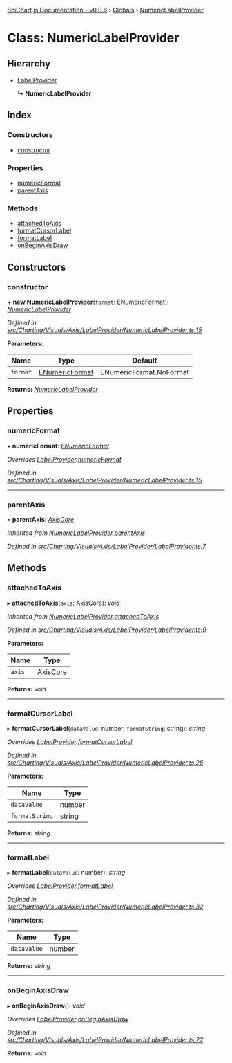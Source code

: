 [SciChart.js Documentation - v0.0.6](../README.md) › [Globals](../globals.md) › [NumericLabelProvider](numericlabelprovider.md)

# Class: NumericLabelProvider

## Hierarchy

* [LabelProvider](labelprovider.md)

  ↳ **NumericLabelProvider**

## Index

### Constructors

* [constructor](numericlabelprovider.md#constructor)

### Properties

* [numericFormat](numericlabelprovider.md#numericformat)
* [parentAxis](numericlabelprovider.md#parentaxis)

### Methods

* [attachedToAxis](numericlabelprovider.md#attachedtoaxis)
* [formatCursorLabel](numericlabelprovider.md#formatcursorlabel)
* [formatLabel](numericlabelprovider.md#formatlabel)
* [onBeginAxisDraw](numericlabelprovider.md#onbeginaxisdraw)

## Constructors

###  constructor

\+ **new NumericLabelProvider**(`format`: [ENumericFormat](../enums/enumericformat.md)): *[NumericLabelProvider](numericlabelprovider.md)*

*Defined in [src/Charting/Visuals/Axis/LabelProvider/NumericLabelProvider.ts:15](https://github.com/ABTSoftware/SciChart.Dev/blob/272ab7fc7f/Web/src/SciChart/src/Charting/Visuals/Axis/LabelProvider/NumericLabelProvider.ts#L15)*

**Parameters:**

Name | Type | Default |
------ | ------ | ------ |
`format` | [ENumericFormat](../enums/enumericformat.md) | ENumericFormat.NoFormat |

**Returns:** *[NumericLabelProvider](numericlabelprovider.md)*

## Properties

###  numericFormat

• **numericFormat**: *[ENumericFormat](../enums/enumericformat.md)*

*Overrides [LabelProvider](labelprovider.md).[numericFormat](labelprovider.md#abstract-numericformat)*

*Defined in [src/Charting/Visuals/Axis/LabelProvider/NumericLabelProvider.ts:15](https://github.com/ABTSoftware/SciChart.Dev/blob/272ab7fc7f/Web/src/SciChart/src/Charting/Visuals/Axis/LabelProvider/NumericLabelProvider.ts#L15)*

___

###  parentAxis

• **parentAxis**: *[AxisCore](axiscore.md)*

*Inherited from [NumericLabelProvider](numericlabelprovider.md).[parentAxis](numericlabelprovider.md#parentaxis)*

*Defined in [src/Charting/Visuals/Axis/LabelProvider/LabelProvider.ts:7](https://github.com/ABTSoftware/SciChart.Dev/blob/272ab7fc7f/Web/src/SciChart/src/Charting/Visuals/Axis/LabelProvider/LabelProvider.ts#L7)*

## Methods

###  attachedToAxis

▸ **attachedToAxis**(`axis`: [AxisCore](axiscore.md)): *void*

*Inherited from [NumericLabelProvider](numericlabelprovider.md).[attachedToAxis](numericlabelprovider.md#attachedtoaxis)*

*Defined in [src/Charting/Visuals/Axis/LabelProvider/LabelProvider.ts:9](https://github.com/ABTSoftware/SciChart.Dev/blob/272ab7fc7f/Web/src/SciChart/src/Charting/Visuals/Axis/LabelProvider/LabelProvider.ts#L9)*

**Parameters:**

Name | Type |
------ | ------ |
`axis` | [AxisCore](axiscore.md) |

**Returns:** *void*

___

###  formatCursorLabel

▸ **formatCursorLabel**(`dataValue`: number, `formatString`: string): *string*

*Overrides [LabelProvider](labelprovider.md).[formatCursorLabel](labelprovider.md#abstract-formatcursorlabel)*

*Defined in [src/Charting/Visuals/Axis/LabelProvider/NumericLabelProvider.ts:25](https://github.com/ABTSoftware/SciChart.Dev/blob/272ab7fc7f/Web/src/SciChart/src/Charting/Visuals/Axis/LabelProvider/NumericLabelProvider.ts#L25)*

**Parameters:**

Name | Type |
------ | ------ |
`dataValue` | number |
`formatString` | string |

**Returns:** *string*

___

###  formatLabel

▸ **formatLabel**(`dataValue`: number): *string*

*Overrides [LabelProvider](labelprovider.md).[formatLabel](labelprovider.md#abstract-formatlabel)*

*Defined in [src/Charting/Visuals/Axis/LabelProvider/NumericLabelProvider.ts:32](https://github.com/ABTSoftware/SciChart.Dev/blob/272ab7fc7f/Web/src/SciChart/src/Charting/Visuals/Axis/LabelProvider/NumericLabelProvider.ts#L32)*

**Parameters:**

Name | Type |
------ | ------ |
`dataValue` | number |

**Returns:** *string*

___

###  onBeginAxisDraw

▸ **onBeginAxisDraw**(): *void*

*Overrides [LabelProvider](labelprovider.md).[onBeginAxisDraw](labelprovider.md#abstract-onbeginaxisdraw)*

*Defined in [src/Charting/Visuals/Axis/LabelProvider/NumericLabelProvider.ts:22](https://github.com/ABTSoftware/SciChart.Dev/blob/272ab7fc7f/Web/src/SciChart/src/Charting/Visuals/Axis/LabelProvider/NumericLabelProvider.ts#L22)*

**Returns:** *void*
